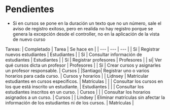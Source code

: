 # Pendientes

- Si en cursos se pone en la duración un texto que no un número, sale el aviso de registro exitoso, pero en realida no hay registro porque se genera la excepción desde el controller, no en la aplicación de la vista de nuevo curso


Tareas:
| Completado | Tarea | Se hace en |
| --- | --- | --- |
| Sí | Registrar nuevos estudiantes | Estudiantes |
| Sí | Consultar información de estudiantes | Estudiantes | 
| Sí | Registrar profesores | Profesores | 
| si| Ver qué cursos dicta un profesor |  Profesores  | 
| Sí | Crear cursos y asignarles un profesor responsable. | Cursos |
|Santiago| Registrar uno o varios horarios para cada curso. |  Cursos y horarios  |
| Lidnsey | Matricular estudiantes en cursos específicos. |  Matrículas  | 
| | Consultar los cursos en los que está inscrito un estudiante. |  Estudiantes  |
| | Consultar los estudiantes inscritos en un curso. |  Cursos  |
| | Consultar los horarios asignados a un curso. |  Cursos  |
| Lindsey | Eliminar matrículas sin afectar la información de los estudiantes ni de los cursos. | Matrículas |
